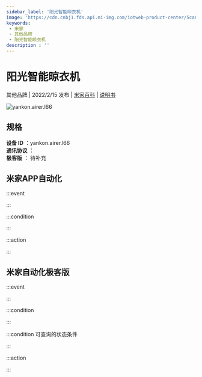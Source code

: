 ```yaml
---
sidebar_label: '阳光智能晾衣机'
image: 'https://cdn.cnbj1.fds.api.mi-img.com/iotweb-product-center/5ca695b5c2e0ba93bfd9b634b0f647d7_1640764607135.png?GalaxyAccessKeyId=AKVGLQWBOVIRQ3XLEW&Expires=9223372036854775807&Signature=J+sfPei9pqSitIKJ13hCl9LFwU8='
keywords: 
 - 米家
 - 其他品牌
 - 阳光智能晾衣机
description : ''
---
```

# 阳光智能晾衣机

其他品牌 | 2022/2/15 发布 | [米家百科](https://home.mi.com/webapp/content/baike/product/index.html?model=yankon.airer.l66) | [说明书](https://home.mi.com/views/introduction.html?model=yankon.airer.l66&region=cn)

![yankon.airer.l66](https://cdn.cnbj1.fds.api.mi-img.com/iotweb-product-center/5ca695b5c2e0ba93bfd9b634b0f647d7_1640764607135.png?GalaxyAccessKeyId=AKVGLQWBOVIRQ3XLEW&Expires=9223372036854775807&Signature=J+sfPei9pqSitIKJ13hCl9LFwU8=)

## 规格  
> 
**设备 ID** ：yankon.airer.l66  
**通讯协议** ：  
**极客版**  ： 待补充 


## 米家APP自动化  

:::event  

:::

:::condition  

:::

:::action   

:::

## 米家自动化极客版  

:::event  

:::

:::condition  

:::

:::condition 可查询的状态条件  

:::

:::action  

:::

        
